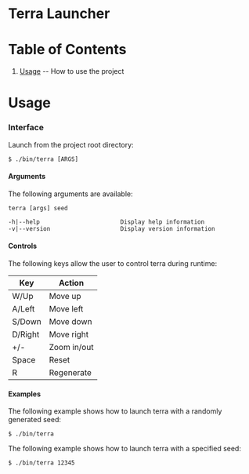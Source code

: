 Terra Launcher
=

Table of Contents
=

1. [Usage](https://github.com/majestic53/terra/tree/master/tool#usage) -- How to use the project

Usage
=

### Interface

Launch from the project root directory:

```
$ ./bin/terra [ARGS]
```

#### Arguments

The following arguments are available:

```
terra [args] seed

-h|--help                       Display help information
-v|--version                    Display version information
```

#### Controls

The following keys allow the user to control terra during runtime:

|Key    |Action     |
|-------|-----------|
|W/Up   |Move up    |
|A/Left |Move left  |
|S/Down |Move down  |
|D/Right|Move right |
|+/-    |Zoom in/out|
|Space  |Reset      |
|R      |Regenerate |

#### Examples

The following example shows how to launch terra with a randomly generated seed:

```
$ ./bin/terra
```

The following example shows how to launch terra with a specified seed:

```
$ ./bin/terra 12345
```
